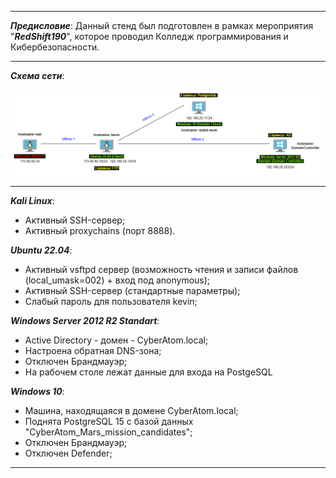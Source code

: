 
---

***Предисловие***: Данный стенд был подготовлен в рамках мероприятия "***RedShift190***", которое проводил Колледж программирования и Кибербезопасности.

---

***Схема сети***:

![ScreenShot](screenshots/1.png)

---

***Kali Linux***:
- Активный SSH-сервер;
- Активный proxychains (порт 8888).

***Ubuntu 22.04***:
- Активный vsftpd сервер (возможность чтения и записи файлов (local_umask=002) + вход под anonymous);
- Активный SSH-сервер (стандартные параметры);
- Слабый пароль для пользователя kevin;

***Windows Server 2012 R2 Standart***:
- Active Directory - домен - CyberAtom.local;
- Настроена обратная DNS-зона;
- Отключен Брандмауэр;
- На рабочем столе лежат данные для входа на PostgeSQL

***Windows 10***:
- Машина, находящаяся в домене CyberAtom.local;
- Поднята PostgreSQL 15 c базой данных "CyberAtom_Mars_mission_candidates";
- Отключен Брандмауэр;
- Отключен Defender;

---
